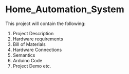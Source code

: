 # Home_Automation_System

This project will contain the following:

1. Project Description
2. Hardware requirements
3. Bill of Materials
4. Hardware Connections
5. Semantics
6. Arduino Code
7. Project Demo etc.
